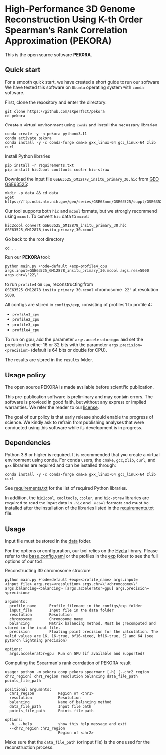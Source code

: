 # High-Performance 3D Genome Reconstruction Using K-th Order Spearman’s Rank Correlation Approximation (PEKORA)

This is the open source software **PEKORA**.

## Quick start

For a smooth quick start, we have created a short guide to run our software
We have tested this software on `Ubuntu` operating system with `conda` software.

First, clone the repository and enter the directory:

```shell
git clone https://github.com/sXperfect/pekora
cd pekora
```

Create a virtual environment using `conda` and install the necessary libraries
```shell
conda create -y -n pekora python=3.11
conda activate pekora
conda install -y -c conda-forge cmake gxx_linux-64 gcc_linux-64 zlib curl
```

Install Python libraries
```shell
pip install -r requirements.txt
pip install hic2cool cooltools cooler hic-straw
```

Download the input file `GSE63525_GM12878_insitu_primary_30.hic` from [GEO GSE63525](https://www.ncbi.nlm.nih.gov/geo/query/acc.cgi?acc=GSE63525):
```shell
mkdir -p data && cd data
wget https://ftp.ncbi.nlm.nih.gov/geo/series/GSE63nnn/GSE63525/suppl/GSE63525%5FGM12878%5Finsitu%5Fprimary%5F30%2Ehic
```

Our tool supports both `hic` and `mcool` formats, but we strongly recommend using `mcool`.
To convert `hic` data to `mcool`:
```shell
hic2cool convert GSE63525_GM12878_insitu_primary_30.hic GSE63525_GM12878_insitu_primary_30.mcool
```

Go back to the root directory
```
cd ..
```

Run our **PEKORA** tool:
```shell
python main.py +node=default +exp=profile4_cpu args.input=GSE63525_GM12878_insitu_primary_30.mcool args.res=5000 args.chr=\'22\'
```
to run `profile4` on `cpu`, reconstructing from `GSE63525_GM12878_insitu_primary_30.mcool` chromosome `'22'` at resolution `5000`.

All configs are stored in `configs/exp`, consisting of profiles 1 to profile 4:
- `profile1_cpu`
- `profile2_cpu`
- `profile3_cpu`
- `profile4_cpu`

To run on gpu, add the parameter `args.accelerator=gpu` and set the precision to either 16 or 32 bits with the parameter `args.precision=<precision>` (default is 64 bits or double for CPU).

The results are stored in the `results` folder.

## Usage policy

The open source PEKORA is made available before scientific publication.

This pre-publication software is preliminary and may contain errors.
The software is provided in good faith, but without any express or implied warranties.
We refer the reader to our [license](LICENSE).

The goal of our policy is that early release should enable the progress of science.
We kindly ask to refrain from publishing analyses that were conducted using this software while its development is in progress.

## Dependencies

Python 3.8 or higher is required.
It is recommended that you create a virtual environment using conda.
For conda users, the `cmake`, `gcc`, `zlib`, `curl`, and `gxx` libraries are required and can be installed through:

```shell
conda install -y -c conda-forge cmake gxx_linux-64 gcc_linux-64 zlib curl
```

See [requirements.txt](requirements.txt) for the list of required Python libraries.

In addition, the `hic2cool`, `cooltools`, `cooler`, and `hic-straw` libraries are required to read the input data in `.hic` and `.mcool` formats and must be installed after the installation of the libraries listed in the [requirements.txt](requirements.txt) file.

## Usage

Input file must be stored in the [data](data) folder.

For the options or configuration, our tool relies on the [Hydra](https://hydra.cc/docs/intro/) library.
Please refer to the [base_config.yaml](configs/base_config.yaml) or the profiles in the [exp](configs/exp) folder to see the full options of our tool.

Reconstructing 3D chromosome structure
```shell
python main.py +node=default +exp=<profile_name> args.input=<input_file> args.res=<resolution> args.chr=\'<chromosome>\' args.balancing=<balancing> [args.accelerator=gpu] args.precision=<precision>

arguments:
  profile_name      Profile filename in the configs/exp folder
  input_file        Input file in the data folder
  resolution        Resolution
  chromosome        Chromosome name
  balancing         Matrix balancing method. Must be precomputed and stored in the input file.
  precision         Floating point precision for the calculation. The valid values are 16, 16-true, bf16-mixed, bf16-true, 32 and 64 (see pytorch lightning precision)
  
options:
  args.accelerator=gpu  Run on GPU (if available and supported)
```

Computing the Spearman's rank correlation of PEKORA result
```shell
usage: python -m pekora comp_pekora_spearmanr [-h] [--chr2_region chr2_region] chr1_region resolution balancing data_file_path points_file_path

positional arguments:
  chr1_region           Region of <chr1>
  resolution            Resolution
  balancing             Name of balancing method
  data_file_path        Input file path
  points_file_path      Points file path

options:
  -h, --help            show this help message and exit
  --chr2_region chr2_region
                        Region of <chr2>
```
Make sure that the `data_file_path` (or input file) is the one used for the reconstruction process.
